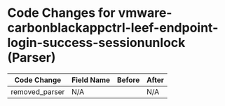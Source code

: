 # Code Changes for vmware-carbonblackappctrl-leef-endpoint-login-success-sessionunlock (Parser)

| Code Change | Field Name | Before | After |
|-------------|------------|--------|-------|
| removed_parser | N/A |  | N/A |